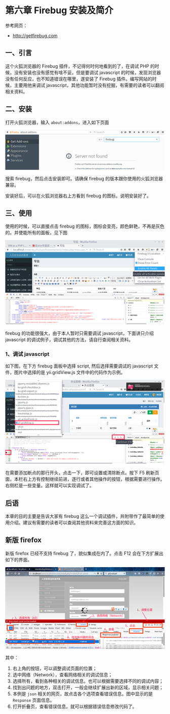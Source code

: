 # 第六章 Firebug 安装及简介

参考网页：
+ http://getfirebug.com

## 一、引言

这个火狐浏览器的 Firebug 插件，不记得何时何地看到的了，在调试 PHP 的时候，没有安装也没有感觉有啥不妥。但是要调试 javascript 的时候，发现浏览器没有任何反应，也不知道错误在哪里，遂安装了 Firebug 插件。编写网站的时候，主要用他来调试 javascript，其他功能暂时没有挖掘，有需要的读者可以翻阅相关资料。

## 二、安装

打开火狐浏览器，输入 `about:addons`，进入如下页面

![firebug install](../images/ch-1-05-firebug-install.png)

搜索 firebug，然后点击安装即可。请确保 firebug 的版本跟你使用的火狐浏览器兼容。

安装好后，可以在火狐浏览器右上方看到 firebug 的图标。说明安装好了。

## 三、使用

使用的时候，可以直接点击 firebug 的图标，图标会变亮，颜色鲜艳，不再是灰色的。并使能所有的面板，见下图

![firebug enable](../images/ch-1-05-firebug-enable.png)


firebug 的功能很强大，由于本人暂时只需要调试 javascript，下面讲只介绍 javascript 的调试例子，调试其他的方法，请自行查阅相关资料。

### 1、调试 javascript

如下图，在下方 firebug 面板中选择 script, 然后选择需要调试的 javascript 文件，图片中选择的是 yii.gridView.js 文件中的代码作为示例。

![firebug debug javascript](../images/ch-1-05-firebug-debug-javascript.png)

在需要添加断点的那行开头，点击一下，即可设置或清除断点。按下 F5 刷新页面，本栏右上方有控制继续前进，逐行或者其他操作的按钮，根据需要进行操作。右侧栏是一些变量。这样就可以实现调试了。

## 后语

本章的目的主要是告诉大家有 firebug 这么一个调试插件，并附带作了最简单的使用介绍。建议有需要的读者可以查阅其他资料来完善这方面的知识。

## 新版 firefox

新版 firefox 已经不支持 firebug 了，貌似集成在内了。点击 F12 会在下方扩展出如下的界面。

![启动 Firefox 调试](../images/ch-1-06-firefox-debug.png)

其中：
1. 右上角的按钮，可以调整调试页面的位置；
1. 选中网络（Network），查看网络相关的调试信息；
1. 选择所有，看到各种相关的调试信息。也可以根据需要选择不同的调试内容；
1. 找到出问题的地方，双击打开，一般会继续扩展出新的区域，显示相关问题；
1. 本例是 `json` 相关的网页，故点击各个选项查看错误信息。图中显示的是 `Response` 页面信息。
1. 打开折叠页，查看错误信息。就可以根据错误信息修改代码了。

